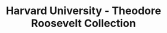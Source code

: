 ---
layout: repo
title: "Harvard University - Theodore Roosevelt Collection"
id: 18166
permalink: repos/18166/
---